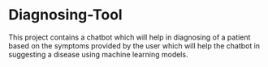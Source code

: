# Diagnosing-Tool
This project contains a chatbot which will help in diagnosing of a patient based on the symptoms provided by the user which will help the chatbot in suggesting a disease using machine learning models.
